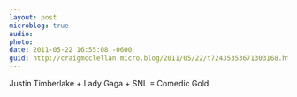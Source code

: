 ```yaml
---
layout: post
microblog: true
audio: 
photo: 
date: 2011-05-22 16:55:08 -0600
guid: http://craigmcclellan.micro.blog/2011/05/22/t72435353671303168.html
---
```

Justin Timberlake + Lady Gaga + SNL = Comedic Gold
